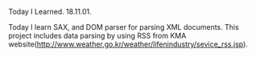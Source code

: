 Today I Learned. 18.11.01.

 Today I learn SAX, and DOM parser for parsing XML documents. 
This project includes data parsing by using RSS from KMA website(http://www.weather.go.kr/weather/lifenindustry/sevice_rss.jsp).
